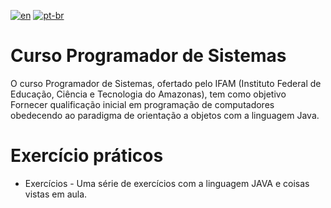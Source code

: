 [![en](https://img.shields.io/badge/lang-en-red.svg)](https://github.com/DayanFA/IFAM-EADs/blob/main/Programador%20de%20Sistemas/README.md)
[![pt-br](https://img.shields.io/badge/lang-pt--br-green.svg)](https://github.com/DayanFA/IFAM-EADs/blob/main/Programador%20de%20Sistemas/README.pt-br.md)

# Curso Programador de Sistemas

O curso Programador de Sistemas, ofertado pelo IFAM (Instituto Federal de Educação, Ciência e Tecnologia do Amazonas), tem como objetivo Fornecer qualificação inicial em programação de computadores obedecendo ao paradigma de orientação a objetos com a linguagem Java.

# Exercício práticos 

* Exercícios - Uma série de exercícios com a linguagem JAVA e coisas vistas em aula.
